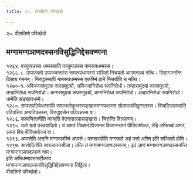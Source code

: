 ```yaml
---
title: २०. वीसतिमो परिच्छेदो

---
```

२०. वीसतिमो परिच्छेदो  


## मग्गामग्गञाणदस्सनविसुद्धिनिद्देसवण्णना

१२६४. पच्चुप्पन्नस्स धम्मस्साति पच्चुप्पन्नस्स नामरूपधम्मस्स।  
१२६६-८. उप्पज्जतो उप्पज्जन्तस्स नामरूपधम्मस्स रासितो निचयतो आगमनञ्च नत्थि। दिसागमनन्ति दिसाय गमनम्। निरुद्धस्सापि नामरूपधम्मस्स एकस्मिं ठाने निचयोति च नत्थि।  
१२७०-१. अविज्जासमुदया रूपसमुदयो, अविज्जानिरोधा रूपनिरोधो। तण्हासमुदया रूपसमुदयो, तण्हानिरोधा रूपनिरोधो। कम्मसमुदया रूपसमुदयो, कम्मनिरोधा रूपनिरोधो। आहारनिरोधा रूपनिरोधो। धम्मेति सङ्खारधम्मे।  
१२८०. सम्पत्तपटिवेधस्साति सम्पत्तलोकुत्तरसङ्खातमग्गफलस्स सोतापन्नादिपुग्गलस्स। विप्पटिपन्नस्साति पटिपत्तियं अप्पटिपन्नस्स, विरुद्धवसेन पटिपन्नस्स वा।  
१२८६. कायचित्तानीति कायाति वेदनासञ्ञासङ्खारा। चित्तन्ति विञ्ञाणम्।  
१२९०. यतो यतो पच्चयादितो। यं अमतं निब्बानं विजानतं विजानन्तानं पीतिपामोज्जं, तेहि लभितब्बं अमतं, अमतं विय पीतिपामोज्जं वा।  
१२९३. अप्पत्तेति अत्तनि मग्गफलस्मिं अप्पत्ते। पत्तसञ्ञीति मग्गफले अहं पत्तो अस्मि इति सञ्ञितो होति।  
१२९७. सारवेदिनोति सारजाननसीला। तन्ति तं मग्गामग्गञाणदस्सनम्। इदं ञाणं मग्गामग्गञाणदस्सनन्ति मग्गामग्गञाणदस्सनं नाम।  
इति अभिधम्मावतारटीकाय  
मग्गामग्गञाणदस्सनविसुद्धिनिद्देसवण्णना निट्ठिता।  
वीसतिमो परिच्छेदो।  